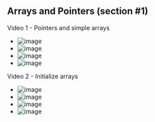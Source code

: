 ## Arrays and Pointers (section #1)

Video 1 - Pointers and simple arrays
- ![image](https://github.com/user-attachments/assets/35534e46-637d-4f26-ae0b-bbe6f2d0e190)
- ![image](https://github.com/user-attachments/assets/7c896ea8-4e5a-4b5b-9568-baadcf477b58)
- ![image](https://github.com/user-attachments/assets/a621deb1-2b3f-48a0-9f2a-2d86c8d8b089)
- ![image](https://github.com/user-attachments/assets/e8a13ff2-9ec4-4ba3-b5c9-fe7ef4d860e1)

Video 2 - Initialize arrays
- ![image](https://github.com/user-attachments/assets/f1dbfdca-d31b-4aa7-abb1-ca8c8f9ab717)
- ![image](https://github.com/user-attachments/assets/f90554e8-0493-477b-96aa-d9c73b67f94e)
- ![image](https://github.com/user-attachments/assets/acee0141-4af0-4438-b62b-0e4edfd1a28e)
- ![image](https://github.com/user-attachments/assets/98d2aaed-efe7-4525-9176-7239eae69fb1)
